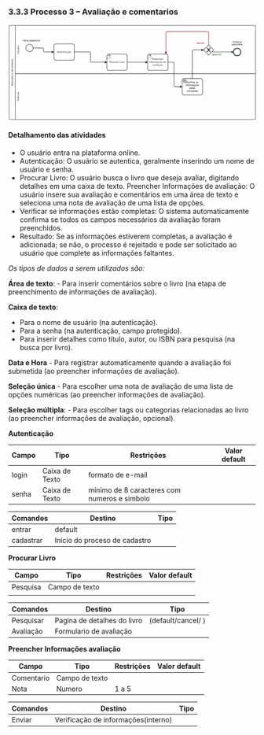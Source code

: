 ### 3.3.3 Processo 3 – Avaliação e comentarios

![Exemplo de um Modelo BPMN do PROCESSO 3](images/processo3.png "Modelo BPMN do Processo 3.")


#### Detalhamento das atividades

- O usuário entra na plataforma online.
- Autenticação: O usuário se autentica, geralmente inserindo um nome de usuário e senha.
- Procurar Livro: O usuário busca o livro que deseja avaliar, digitando detalhes em uma caixa de texto. Preencher Informações de avaliação: O usuário insere sua avaliação e comentários em uma área de texto e seleciona uma nota de avaliação de uma lista de opções.
- Verificar se informações estão completas: O sistema automaticamente confirma se todos os campos necessários da avaliação foram preenchidos.
- Resultado: Se as informações estiverem completas, a avaliação é adicionada; se não, o processo é rejeitado e pode ser solicitado ao usuário que complete as informações faltantes.

_Os tipos de dados a serem utilizados são:_

 **Área de texto**: - Para inserir comentários sobre o livro (na etapa de preenchimento de informações de avaliação).
 
 **Caixa de texto**:

   - Para o nome de usuário (na autenticação).
   - Para a senha (na autenticação, campo protegido).
   - Para inserir detalhes como título, autor, ou ISBN para pesquisa (na busca por livro).


 **Data e Hora** - Para registrar automaticamente quando a avaliação foi submetida (ao preencher informações de avaliação).

 **Seleção única** - Para escolher uma nota de avaliação de uma lista de opções numéricas (ao preencher informações de avaliação).

 **Seleção múltipla**: - Para escolher tags ou categorias relacionadas ao livro (ao preencher informações de avaliação, opcional).


**Autenticação**

| **Campo** | **Tipo**       | **Restrições**                               | **Valor default** |
| --------- | -------------- | -------------------------------------------- | ----------------- |
| login     | Caixa de Texto | formato de e-mail                            |                   |
| senha     | Caixa de Texto | mínimo de 8 caracteres com numeros e simbolo |

| **Comandos** | **Destino**                   | **Tipo** |
| ------------ | ----------------------------- | -------- |
| entrar       | default                       |          |
| cadastrar    | Início do proceso de cadastro |          |

**Procurar Livro**

| **Campo** | **Tipo**       | **Restrições** | **Valor default** |
| --------- | -------------- | -------------- | ----------------- |
| Pesquisa  | Campo de texto |                |                   |
|           |                |                |                   |

| **Comandos** | **Destino**                 | **Tipo**            |
| ------------ | --------------------------- | ------------------- |
| Pesquisar    | Pagina de detalhes do livro | (default/cancel/  ) |
| Avaliação    | Formulario de avaliação     |                     |

**Preencher Informações avaliação**

| **Campo**  | **Tipo**       | **Restrições** | **Valor default** |
| ---------- | -------------- | -------------- | ----------------- |
| Comentario | Campo de texto |                |                   |
| Nota       | Numero         | 1 a 5          |                   |


| **Comandos** | **Destino**                         | **Tipo** |
| ------------ | ----------------------------------- | -------- |
| Enviar       | Verificação de informações(interno) |          |
